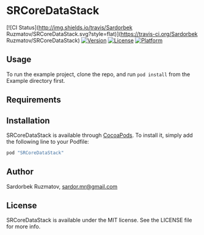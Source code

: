 # SRCoreDataStack

[![CI Status](http://img.shields.io/travis/Sardorbek Ruzmatov/SRCoreDataStack.svg?style=flat)](https://travis-ci.org/Sardorbek Ruzmatov/SRCoreDataStack)
[![Version](https://img.shields.io/cocoapods/v/SRCoreDataStack.svg?style=flat)](http://cocoapods.org/pods/SRCoreDataStack)
[![License](https://img.shields.io/cocoapods/l/SRCoreDataStack.svg?style=flat)](http://cocoapods.org/pods/SRCoreDataStack)
[![Platform](https://img.shields.io/cocoapods/p/SRCoreDataStack.svg?style=flat)](http://cocoapods.org/pods/SRCoreDataStack)

## Usage

To run the example project, clone the repo, and run `pod install` from the Example directory first.

## Requirements

## Installation

SRCoreDataStack is available through [CocoaPods](http://cocoapods.org). To install
it, simply add the following line to your Podfile:

```ruby
pod "SRCoreDataStack"
```

## Author

Sardorbek Ruzmatov, sardor.mr@gmail.com

## License

SRCoreDataStack is available under the MIT license. See the LICENSE file for more info.
